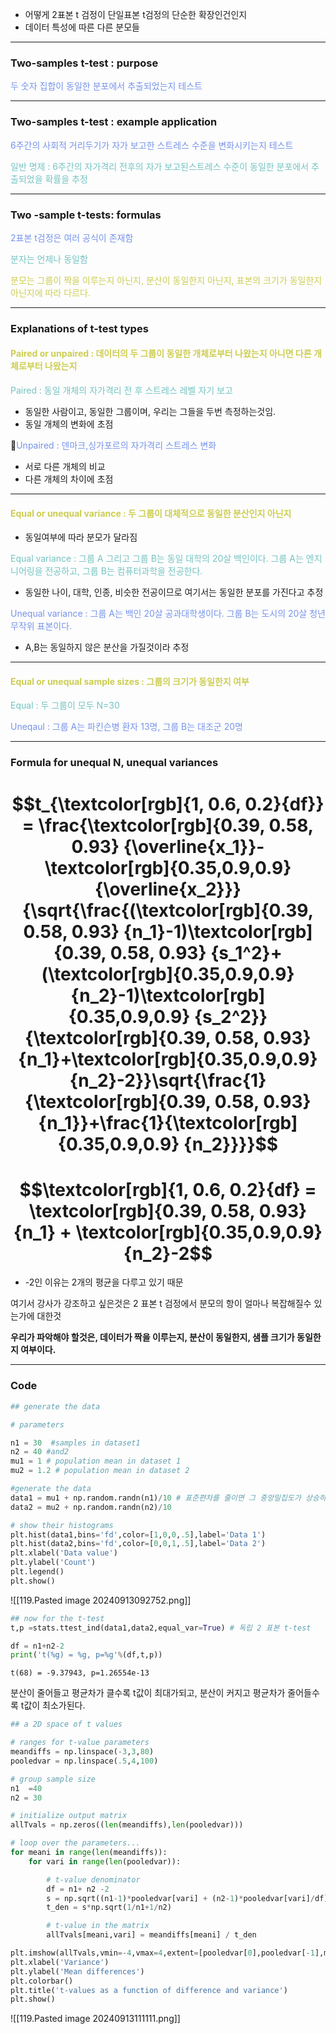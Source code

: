 - 어떻게 2표본 t 검정이 단일표본 t검정의 단순한 확장인건인지
- 데이터 특성에 따른 다른 분모들

---
### Two-samples t-test : purpose

<span style="color:rgb(118, 147, 234)">두 숫자 집합이 동일한 분포에서 추출되었는지 테스트</span> 

---
### Two-samples t-test : example application

<span style="color:rgb(118, 147, 234)">6주간의 사회적 거리두기가 자가 보고한 스트레스 수준을 변화시키는지 테스트</span>

<span style="color:rgb(116, 195, 194)">일반 명제 : 6주간의 자가격리 전후의 자가 보고된스트레스 수준이 동일한 분포에서 추출되었을 확률을 추정</span>

---
### Two -sample t-tests: formulas

<span style="color:rgb(118, 147, 234)">2표본 t검정은 여러 공식이 존재함</span>

<span style="color:rgb(116, 195, 194)">분자는 언제나 동일함</span>

<span style="color:rgb(205, 205, 81)">분모는 그룹이 짝을 이루는지 아닌지, 분산이 동일한지 아닌지, 표본의 크기가 동일한지 아닌지에 따라 다르다. </span> 

---
### Explanations of t-test types


#### <span style="color:rgb(205, 205, 81)">Paired or unpaired : 데이터의 두 그룹이 동일한 개체로부터 나왔는지 아니면 다른 개체로부터 나왔는지</span>

<span style="color:rgb(116, 195, 194)">Paired : 동일 개체의 자가격리 전 후 스트레스 레벨 자기 보고 </span> 
- 동일한 사람이고, 동일한 그룹이며, 우리는 그들을 두번 측정하는것임.
- 동일 개체의 변화에 초점

<span style="color:rgb(118, 147, 234)">Unpaired : 덴마크,싱가포르의 자가격리 스트레스 변화</span> 
- 서로 다른 개체의 비교
- 다른 개체의 차이에 초점
---
#### <span style="color:rgb(205, 205, 81)">Equal or unequal variance : 두 그룹이 대체적으로 동일한 분산인지 아닌지</span>
- 동일여부에 따라 분모가 달라짐

<span style="color:rgb(116, 195, 194)">Equal variance : 그룹 A 그리고 그룹 B는 동일 대학의 20살 백인이다. 그룹 A는 엔지니어링을 전공하고, 그룹 B는 컴퓨터과학을 전공한다.</span> 
- 동일한 나이, 대학, 인종, 비슷한 전공이므로 여기서는 동일한 분포를 가진다고 추정

<span style="color:rgb(118, 147, 234)">Unequal variance : 그룹 A는 백인 20살 공과대학생이다. 그룹 B는 도시의 20살 청년 무작위 표본이다.</span>
- A,B는 동일하지 않은 분산을 가질것이라 추정
---
#### <span style="color:rgb(205, 205, 81)">Equal or unequal sample sizes : 그룹의 크기가 동일한지 여부</span> 

<span style="color:rgb(116, 195, 194)">Equal : 두 그룹이 모두 N=30</span> 

<span style="color:rgb(118, 147, 234)">Uneqaul : 그룹 A는 파킨슨병 환자 13명, 그룹 B는 대조군 20명</span> 

---
### Formula for unequal N, unequal variances

# $$t_{\textcolor[rgb]{1, 0.6, 0.2}{df}} = \frac{\textcolor[rgb]{0.39, 0.58, 0.93} {\overline{x_1}}-\textcolor[rgb]{0.35,0.9,0.9} {\overline{x_2}}}{\sqrt{\frac{(\textcolor[rgb]{0.39, 0.58, 0.93} {n_1}-1)\textcolor[rgb]{0.39, 0.58, 0.93} {s_1^2}+(\textcolor[rgb]{0.35,0.9,0.9} {n_2}-1)\textcolor[rgb]{0.35,0.9,0.9} {s_2^2}}{\textcolor[rgb]{0.39, 0.58, 0.93} {n_1}+\textcolor[rgb]{0.35,0.9,0.9} {n_2}-2}}\sqrt{\frac{1}{\textcolor[rgb]{0.39, 0.58, 0.93} {n_1}}+\frac{1}{\textcolor[rgb]{0.35,0.9,0.9} {n_2}}}}$$
# $$\textcolor[rgb]{1, 0.6, 0.2}{df} = \textcolor[rgb]{0.39, 0.58, 0.93} {n_1} + \textcolor[rgb]{0.35,0.9,0.9} {n_2}-2$$
- -2인 이유는 2개의 평균을 다루고 있기 때문

여기서 강사가 강조하고 싶은것은 2 표본 t 검정에서 분모의 항이 얼마나 복잡해질수 있는가에 대한것

**우리가 파악해야 할것은, 데이터가 짝을 이루는지, 분산이 동일한지, 샘플 크기가 동일한지 여부이다.**

---
### Code

```python
## generate the data

# parameters

n1 = 30  #samples in dataset1
n2 = 40 #and2
mu1 = 1 # population mean in dataset 1
mu2 = 1.2 # population mean in dataset 2

#generate the data
data1 = mu1 + np.random.randn(n1)/10 # 표준편차를 줄이면 그 중앙밀집도가 상승하므로, 두 개체가 명확하게 밀집한다.
data2 = mu2 + np.random.randn(n2)/10

# show their histograms
plt.hist(data1,bins='fd',color=[1,0,0,.5],label='Data 1')
plt.hist(data2,bins='fd',color=[0,0,1,.5],label='Data 2')
plt.xlabel('Data value')
plt.ylabel('Count')
plt.legend()
plt.show()
```
![[119.Pasted image 20240913092752.png]]

```python
## now for the t-test
t,p =stats.ttest_ind(data1,data2,equal_var=True) # 독립 2 표본 t-test

df = n1+n2-2
print('t(%g) = %g, p=%g'%(df,t,p))
```

```
t(68) = -9.37943, p=1.26554e-13
```

분산이 줄어들고 평균차가 클수록 t값이 최대가되고, 분산이 커지고 평균차가 줄어들수록 t값이 최소가된다.
```python
## a 2D space of t values

# ranges for t-value parameters
meandiffs = np.linspace(-3,3,80)
pooledvar = np.linspace(.5,4,100)

# group sample size
n1  =40
n2 = 30

# initialize output matrix
allTvals = np.zeros((len(meandiffs),len(pooledvar)))

# loop over the parameters...
for meani in range(len(meandiffs)):
    for vari in range(len(pooledvar)):

        # t-value denominator
        df = n1+ n2 -2
        s = np.sqrt((n1-1)*pooledvar[vari] + (n2-1)*pooledvar[vari]/df)
        t_den = s*np.sqrt(1/n1+1/n2)

        # t-value in the matrix
        allTvals[meani,vari] = meandiffs[meani] / t_den

plt.imshow(allTvals,vmin=-4,vmax=4,extent=[pooledvar[0],pooledvar[-1],meandiffs[0],meandiffs[-1]])
plt.xlabel('Variance')
plt.ylabel('Mean differences')
plt.colorbar()
plt.title('t-values as a function of difference and variance')
plt.show()

```
![[119.Pasted image 20240913111111.png]]
